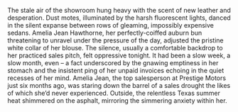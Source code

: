 The stale air of the showroom hung heavy with the scent of new leather and desperation.  Dust motes, illuminated by the harsh fluorescent lights, danced in the silent expanse between rows of gleaming, impossibly expensive sedans.  Amelia Jean Hawthorne, her perfectly-coiffed auburn bun threatening to unravel under the pressure of the day, adjusted the pristine white collar of her blouse.  The silence, usually a comfortable backdrop to her practiced sales pitch, felt oppressive tonight.  It had been a slow week, a slow month, even – a fact underscored by the gnawing emptiness in her stomach and the insistent ping of her unpaid invoices echoing in the quiet recesses of her mind.  Amelia Jean, the top salesperson at Prestige Motors just six months ago, was staring down the barrel of a sales drought the likes of which she’d never experienced.  Outside, the relentless Texas summer heat shimmered on the asphalt, mirroring the simmering anxiety within her.
